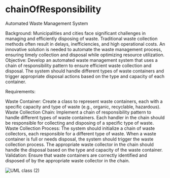 # chainOfResponsibility

Automated Waste Management System

Background: 
Municipalities and cities face significant challenges in managing and efficiently disposing of waste. Traditional waste collection methods often result in delays, inefficiencies, and high operational costs. An innovative solution is needed to automate the waste management process, ensuring timely collection and disposal while optimizing resource utilization.
Objective: Develop an automated waste management system that uses a chain of responsibility pattern to ensure efficient waste collection and disposal. The system should handle different types of waste containers and trigger appropriate disposal actions based on the type and capacity of each container.

Requirements:

Waste Container: 
Create a class to represent waste containers, each with a specific capacity and type of waste (e.g., organic, recyclable, hazardous).
Waste Collection Chain:
Implement a chain of responsibility pattern to handle different types of waste containers. Each handler in the chain should be responsible for collecting and disposing of a specific type of waste.
Waste Collection Process:
The system should initialize a chain of waste collectors, each responsible for a different type of waste.
When a waste container is full or needs disposal, the system should trigger the waste collection process.
The appropriate waste collector in the chain should handle the disposal based on the type and capacity of the waste container.
Validation: 
Ensure that waste containers are correctly identified and disposed of by the appropriate waste collector in the chain.


![UML class (2)](https://github.com/user-attachments/assets/7fbb5951-f099-457a-b24a-a371e2ff3f65)
